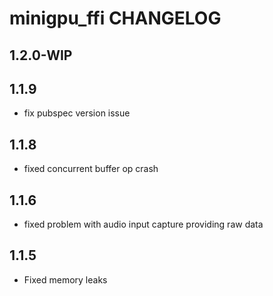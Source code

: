 # minigpu_ffi CHANGELOG

## 1.2.0-WIP

## 1.1.9

- fix pubspec version issue

## 1.1.8

- fixed concurrent buffer op crash

## 1.1.6

- fixed problem with audio input capture providing raw data

## 1.1.5

- Fixed memory leaks
